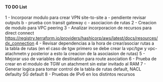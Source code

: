 #### TO DO List

1 - Incorporar modulo para crear VPN site-to-site
    a - pendiente revisar outputs
    b - prueba con transit gateway
    c - asociacion de rutas
2 - Creacion de modulo para VPC peering 
3 - Analizar incorporacion de recursos para direct connect https://registry.terraform.io/providers/hashicorp/aws/latest/docs/resources/dx_connection 
4 - Revisar dependencias a la hora de crear/asociar rutas a la tabla de rutas (en el caso de tgw primero se debe crear la vpc/tgw y vpc-atachmetn y posterior a esto la creacion de la asociasion de rutas)
5 - Mejorar uso de variables de destination para route asociation
6 - Prueba de crear en el modulo de TGW un atachment sin estar invitado al RAM
7 - Generar logica para tomar control de la tabla de rutas default, NACL defaulty SG default
8 - Pruebas de IPv6 en los distintos recursos